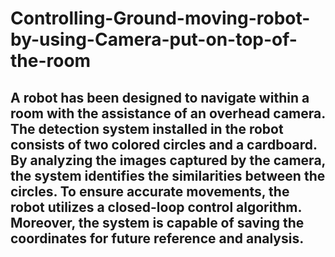 # Controlling-Ground-moving-robot-by-using-Camera-put-on-top-of-the-room
## A robot has been designed to navigate within a room with the assistance of an overhead camera. The detection system installed in the robot consists of two colored circles and a cardboard. By analyzing the images captured by the camera, the system identifies the similarities between the circles. To ensure accurate movements, the robot utilizes a closed-loop control algorithm. Moreover, the system is capable of saving the coordinates for future reference and analysis.

